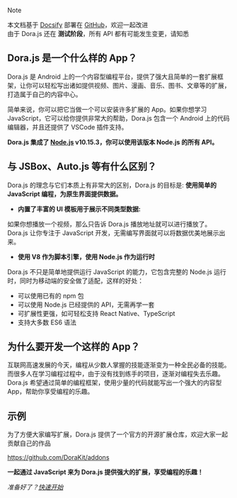 > [!NOTE]
> 本文档基于 [Docsify](https://docsify.js.org) 部署在 [GitHub](https://github.com/DoraKit/docs)，欢迎一起改进  
> 由于 Dora.js 还在 __测试阶段__，所有 API 都有可能发生变更，请知悉

## Dora.js 是一个什么样的 App？

Dora.js 是 Android 上的一个内容型编程平台，提供了强大且简单的一套扩展框架，让你可以轻松写出诸如提供视频、图片、漫画、音乐、图书、文章等的扩展，打造属于自己的内容中心。

简单来说，你可以把它当做一个可以安装许多扩展的 App。如果你想学习 JavaScript，它可以给你提供非常大的帮助，Dora.js 包含一个 Android 上的代码编辑器，并且还提供了 VSCode 插件支持。

__Dora.js 集成了 [Node.js](https://nodejs.org/) v10.15.3，你可以使用该版本 Node.js 的所有 API。__

## 与 JSBox、Auto.js 等有什么区别？

Dora.js 的理念与它们本质上有非常大的区别，Dora.js 的目标是: __使用简单的 JavaScript 编程，为原生界面提供数据。__ 

- __内置了丰富的 UI 模板用于展示不同类型数据:__
 
 如果你想播放一个视频，那么只告诉 Dora.js 播放地址就可以进行播放了。Dora.js 让你专注于 JavaScript 开发，无需编写界面就可以将数据优美地展示出来。

- __使用 V8 作为脚本引擎，使用 Node.js 作为运行时__

 Dora.js 不只是简单地提供运行 JavaScript 的能力，它包含完整的 Node.js 运行时，同时为移动端的安全做了适配，这样的好处：
 - 可以使用已有的 npm 包
 - 可以使用 Node.js 已经提供的 API，无需再学一套
 - 可扩展性更强，如可轻松支持 React Native、TypeScript
 - 支持大多数 ES6 语法

## 为什么要开发一个这样的 App？

 互联网高速发展的今天，编程从少数人掌握的技能逐渐变为一种全民必备的技能。而很多人在学习编程过程中，由于没有找到练手的项目，逐渐对编程失去乐趣。Dora.js 希望通过简单的编程框架，使用少量的代码就能写出一个强大的内容型 App，帮助你享受编程的乐趣。

## 示例

为了方便大家编写扩展，Dora.js 提供了一个官方的开源扩展仓库，欢迎大家一起贡献自己的作品

https://github.com/DoraKit/addons


__一起通过 JavaScript 来为 Dora.js 提供强大的扩展，享受编程的乐趣！__

*准备好了？[快速开始](quickstart/intro)*
